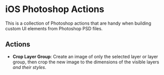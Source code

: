 iOS Photoshop Actions
=====================

This is a collection of Photoshop actions that are handy when building custom UI elements from Photoshop PSD files.

Actions
------

* **Crop Layer Group**:  Create an image of only the selected layer or layer group, then crop the new image to the dimensions of the visible layers _and their styles_.

